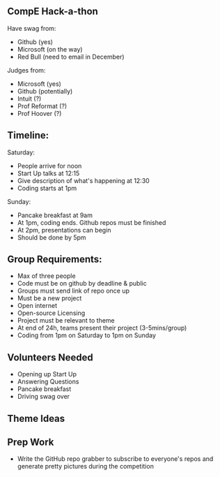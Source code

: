 CompE Hack-a-thon 
-----------------

Have swag from:
- Github (yes)
- Microsoft (on the way)
- Red Bull (need to email in December)

Judges from:
- Microsoft (yes)
- Github (potentially)
- Intuit (?)
- Prof Reformat (?)
- Prof Hoover (?)

Timeline:
---------

Saturday:
- People arrive for noon
- Start Up talks at 12:15
- Give description of what's happening at 12:30
- Coding starts at 1pm

Sunday:
- Pancake breakfast at 9am
- At 1pm, coding ends. Github repos must be finished
- At 2pm, presentations can begin
- Should be done by 5pm


Group Requirements:
-------------------
- Max of three people
- Code must be on github by deadline & public
- Groups must send link of repo once up
- Must be a new project
- Open internet
- Open-source Licensing
- Project must be relevant to theme
- At end of 24h, teams present their project (3-5mins/group)
- Coding from 1pm on Saturday to 1pm on Sunday

Volunteers Needed
-----------------
- Opening up Start Up
- Answering Questions
- Pancake breakfast
- Driving swag over

Theme Ideas
-----------

Prep Work
---------
- Write the GitHub repo grabber to subscribe to everyone's repos and generate pretty pictures during the competition
